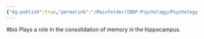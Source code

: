 ```yaml
---
{"dg-publish":true,"permalink":"/Mainfolder/IBDP-Psychology/Psychology Revision/Concepts/Acetylcholine/"}
---
```


#bio 
Plays a role in the consolidation of memory in the hippocampus.
